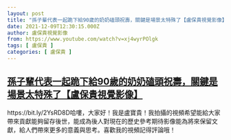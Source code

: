 ```yaml
---
layout: post
title: "孫子輩代表一起跪下給90歲的奶奶磕頭祝壽，關鍵是場景太特殊了【盧保貴視覺影像】"
date: 2021-12-09T12:30:15.000Z
author: 盧保貴視覺影像
from: https://www.youtube.com/watch?v=xj4wyrPOlgk
tags: [ 盧保貴 ]
categories: [ 盧保貴 ]
---
```

<!--1639053015000-->
[孫子輩代表一起跪下給90歲的奶奶磕頭祝壽，關鍵是場景太特殊了【盧保貴視覺影像】](https://www.youtube.com/watch?v=xj4wyrPOlgk)
------

<div>
https://bit.ly/2YsRD8D哈嘍，大家好！我是盧寶貴！我拍攝的視頻希望能給大家帶來貢獻能夠留存後世，能成為後人對現在的歷史參考期待影像能為將來保留文獻，給人們帶來更多的意義與思考。喜歡我的視頻記得評論哦！
</div>
